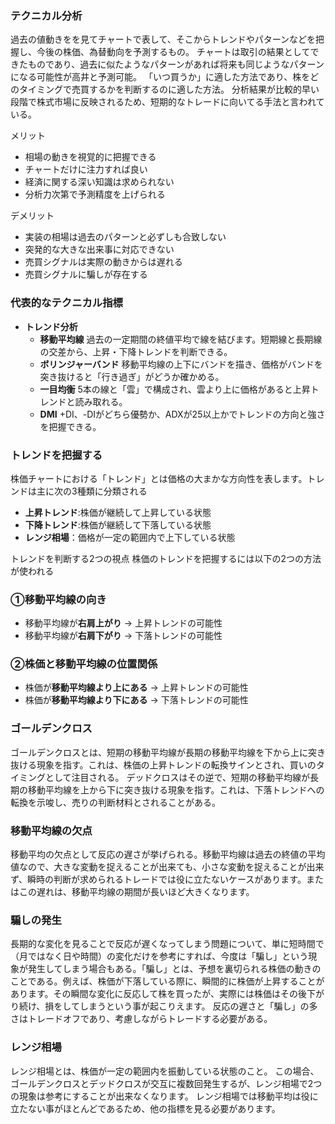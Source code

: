 ### テクニカル分析

過去の値動きをを見てチャートで表して、そこからトレンドやパターンなどを把握し、今後の株価、為替動向を予測するもの。
チャートは取引の結果としてできたものであり、過去に似たようなパターンがあれば将来も同じようなパターンになる可能性が高井と予測可能。
「いつ買うか」に適した方法であり、株をどのタイミングで売買するかを判断するのに適した方法。
分析結果が比較的早い段階で株式市場に反映されるため、短期的なトレードに向いてる手法と言われている。

メリット
- 相場の動きを視覚的に把握できる
- チャートだけに注力すれば良い
- 経済に関する深い知識は求められない
- 分析力次第で予測精度を上げられる

デメリット
- 実装の相場は過去のパターンと必ずしも合致しない
- 突発的な大きな出来事に対応できない
- 売買シグナルは実際の動きからは遅れる
- 売買シグナルに騙しが存在する

### 代表的なテクニカル指標
- **トレンド分析**
    - **移動平均線**
    過去の一定期間の終値平均で線を結びます。短期線と長期線の交差から、上昇・下降トレンドを判断できる。
    - **ボリンジャーバンド**
    移動平均線の上下にバンドを描き、価格がバンドを突き抜けると「行き過ぎ」がどうか確かめる。
    - **一目均衡**
    5本の線と「雲」で構成され、雲より上に価格があると上昇トレンドと読み取れる。
    - **DMI**
    +DI、-DIがどちら優勢か、ADXが25以上かでトレンドの方向と強さを把握できる。

### トレンドを把握する

株価チャートにおける「トレンド」とは価格の大まかな方向性を表します。トレンドは主に次の3種類に分類される
- **上昇トレンド**:株価が継続して上昇している状態
- **下降トレンド**:株価が継続して下落している状態
- **レンジ相場**：価格が一定の範囲内で上下している状態

 トレンドを判断する2つの視点 株価のトレンドを把握するには以下の2つの方法が使われる

### ①移動平均線の向き
- 移動平均線が**右肩上がり** → 上昇トレンドの可能性
- 移動平均線が**右肩下がり** → 下落トレンドの可能性

### ②株価と移動平均線の位置関係
- 株価が**移動平均線より上にある** → 上昇トレンドの可能性
- 株価が**移動平均線より下にある** → 下落トレンドの可能性

### ゴールデンクロス
ゴールデンクロスとは、短期の移動平均線が長期の移動平均線を下から上に突き抜ける現象を指す。これは、株価の上昇トレンドの転換サインとされ、買いのタイミングとして注目される。
デッドクロスはその逆で、短期の移動平均線が長期の移動平均線を上から下に突き抜ける現象を指す。これは、下落トレンドへの転換を示唆し、売りの判断材料とされることがある。

### 移動平均線の欠点
移動平均の欠点として反応の遅さが挙げられる。移動平均線は過去の終値の平均値なので、大きな変動を捉えることが出来ても、小さな変動を捉えることが出来ず、瞬時の判断が求められるトレードでは役に立たないケースがあります。またはこの遅れは、移動平均線の期間が長いほど大きくなります。

### 騙しの発生
長期的な変化を見ることで反応が遅くなってしまう問題について、単に短時間で（月ではなく日や時間）の変化だけを参考にすれば、今度は「騙し」という現象が発生してしまう場合もある。「騙し」とは、予想を裏切られる株価の動きのことである。例えば、株価が下落している際に、瞬間的に株価が上昇することがあります。その瞬間な変化に反応して株を買ったが、実際には株価はその後下がり続け、損をしてしまうという事が起こりえます。
反応の遅さと「騙し」の多さはトレードオフであり、考慮しながらトレードする必要がある。

### レンジ相場
レンジ相場とは、株価が一定の範囲内を振動している状態のこと。
この場合、ゴールデンクロスとデッドクロスが交互に複数回発生するが、レンジ相場で2つの現象は参考にすることが出来なくなります。
レンジ相場では移動平均は役に立たない事がほとんどであるため、他の指標を見る必要があります。